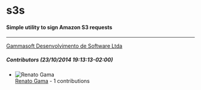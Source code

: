 # s3s
#### Simple utility to sign Amazon S3 requests
---
[Gammasoft Desenvolvimento de Software Ltda](mailto:contact@gammasoft.com.br)  

##### Contributors (23/10/2014 19:13:13-02:00)
- ![Renato Gama](http://www.gravatar.com/avatar/e5c3912f727b5788f229e2be8e8d65e2?s=40&d=identicon)  
  [Renato Gama](https://github.com/renatoargh) - 1 contributions